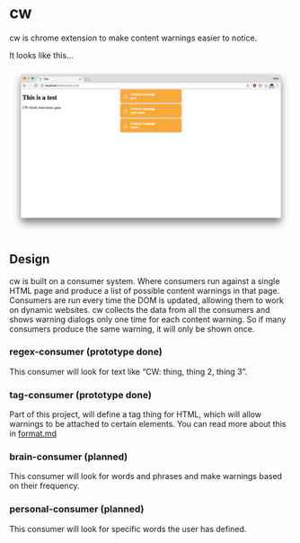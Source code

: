 cw
===

cw is chrome extension to make content warnings easier to notice.

It looks like this... 

![cw working on a test page with alert boxes at the top of the page](images/test.png)


## Design
cw is built on a consumer system. Where consumers run against a single HTML page and produce a list of possible content warnings in that page. Consumers are run every time the DOM is updated, allowing them to work on dynamic websites. 
cw collects the data from all the consumers and shows warning dialogs only one time for each content warning.  So if many consumers produce the same warning, it will only be shown once. 


### regex-consumer (prototype done)

This consumer will look for text like “CW: thing, thing 2, thing 3”. 


### tag-consumer (prototype done)

Part of this project, will define a tag thing for HTML, which will allow warnings to be attached to certain elements. You can read more about this in [format.md](format.md)

### brain-consumer (planned)

This consumer will look for words and phrases and make warnings based on their frequency.

### personal-consumer (planned)

This consumer will look for specific words the user has defined.
